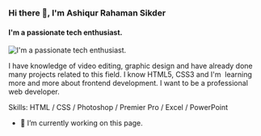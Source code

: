 ### Hi there 👋, I'm Ashiqur Rahaman Sikder
#### I'm a passionate tech enthusiast.
![I'm a passionate tech enthusiast.](https://media-exp1.licdn.com/dms/image/C4D22AQFg-IDnWkoX2w/feedshare-shrink_800/0/1654025912323?e=1657152000&v=beta&t=1AVov3gjF0YmktIJr1tep3OlsCGJnuOZfp5b6P_usnw)

I have knowledge of video editing, graphic design and have already done many projects related to this field. I know HTML5, CSS3 and I'm  learning more and more about frontend development. I want to be a professional web developer.

Skills: HTML / CSS / Photoshop / Premier Pro / Excel / PowerPoint

- 🔭 I’m currently working on this page. 




